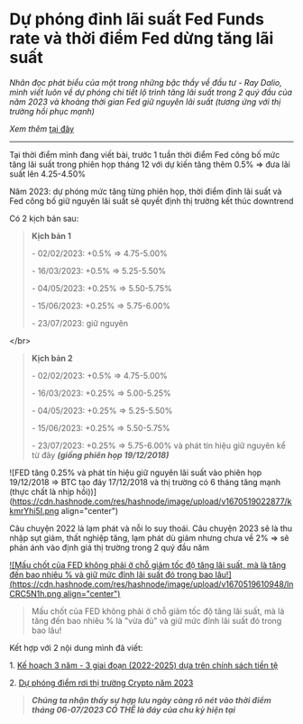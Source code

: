 # Dự phóng đỉnh lãi suất Fed Funds rate và thời điểm Fed dừng tăng lãi suất

*Nhân đọc phát biểu của một trong những bậc thầy về đầu tư - Ray Dalio, mình viết luôn về dự phóng chi tiết lộ trình tăng lãi suất trong 2 quý đầu của năm 2023 và khoảng thời gian Fed giữ nguyên lãi suất (tương ứng với thị trường hồi phục mạnh)*

*Xem thêm* [tại đây](https://vn.investing.com/news/stock-market-news/ty-phu-ray-dalio-canh-bao-ttck-chua-duoc-dinh-gia-trong-dot-tang-lai-suat-sa-p-toi-2004353)

* * *

Tại thời điểm mình đang viết bài, trước 1 tuần thời điểm Fed công bố mức tăng lãi suất trong phiên họp tháng 12 với dự kiến tăng thêm 0.5% =&gt; đưa lãi suất lên 4.25-4.50%

Năm 2023: dự phóng mức tăng từng phiên họp, thời điểm đỉnh lãi suất và Fed công bố giữ nguyên lãi suất sẽ quyết định thị trường kết thúc downtrend

Có 2 kịch bản sau:

> **Kịch bản 1**
> 
> \- 02/02/2023: +0.5% =&gt; 4.75-5.00%
> 
> \- 16/03/2023: +0.5% =&gt; 5.25-5.50%
> 
> \- 04/05/2023: +0.25% =&gt; 5.50-5.75%
> 
> \- 15/06/2023: +0.25% =&gt; 5.75-6.00%
> 
> \- 23/07/2023: giữ nguyên

&lt;/br&gt;

> **Kịch bản 2**
> 
> \- 02/02/2023: +0.5% =&gt; 4.75-5.00%
> 
> \- 16/03/2023: +0.25% =&gt; 5.00-5.25%
> 
> \- 04/05/2023: +0.25% =&gt; 5.25-5.50%
> 
> \- 15/06/2023: +0.25% =&gt; 5.50-5.75%
> 
> \- 23/07/2023: +0.25% =&gt; 5.75-6.00% và phát tín hiệu giữ nguyên kể từ đây ***(giống phiên họp 19/12/2018)***

![FED tăng 0.25% và phát tín hiệu giữ nguyên lãi suất vào phiên họp 19/12/2018 => BTC tạo đáy 17/12/2018 và thị trường có 6 tháng tăng mạnh (thực chất là nhịp hồi))](https://cdn.hashnode.com/res/hashnode/image/upload/v1670519022877/kkmrYhi5I.png align="center")

Câu chuyện 2022 là lạm phát và nỗi lo suy thoái. Câu chuyện 2023 sẽ là thu nhập sụt giảm, thất nghiệp tăng, lạm phát dù giảm nhưng chưa về 2% =&gt; sẽ phản ánh vào định giá thị trường trong 2 quý đầu năm

[![Mấu chốt của FED không phải ở chỗ giảm tốc độ tăng lãi suất, mà là tăng đến bao nhiêu % và giữ mức đỉnh lãi suất đó trong bao lâu!](https://cdn.hashnode.com/res/hashnode/image/upload/v1670519610948/lnCRC5N1h.png align="center")](https://vn.investing.com/news/stock-market-news/ty-phu-ray-dalio-canh-bao-ttck-chua-duoc-dinh-gia-trong-dot-tang-lai-suat-sa-p-toi-2004353)

> Mấu chốt của FED không phải ở chỗ giảm tốc độ tăng lãi suất, mà là tăng đến bao nhiêu % là "vừa đủ" và giữ mức đỉnh lãi suất đó trong bao lâu!

Kết hợp với 2 nội dung mình đã viết:

1\. [Kế hoạch 3 năm - 3 giai đoạn (2022-2025) dựa trên chính sách tiền tệ](https://viniumcapital.com/ke-hoach-3-nam-3-giai-doan-2022-2025-dua-tren-chinh-sach-tien-te)

2\. [Dự phóng điểm rơi thị trường Crypto năm 2023](https://viniumcapital.com/du-phong-diem-roi-thi-truong-crypto-nam-2023)

> ***Chúng ta nhận thấy sự hợp lưu ngày càng rõ nét vào thời điểm tháng 06-07/2023 CÓ THỂ là đáy của chu kỳ hiện tại***